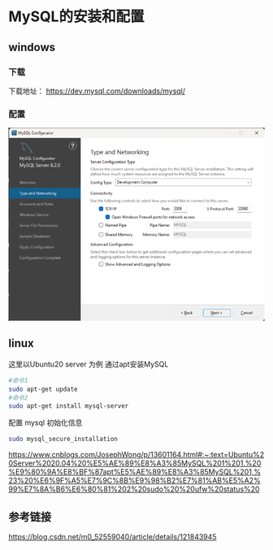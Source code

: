 # MySQL的安装和配置

## windows

### 下载

下载地址：
https://dev.mysql.com/downloads/mysql/

### 配置

![Alt text](MySQL的安装和配置.asset/configure-01.png)

## linux

这里以Ubuntu20 server 为例 通过apt安装MySQL

```bash
#命令1
sudo apt-get update
#命令2
sudo apt-get install mysql-server
```

配置 mysql 初始化信息

```bash
sudo mysql_secure_installation
```

https://www.cnblogs.com/JosephWong/p/13601164.html#:~:text=Ubuntu%20Server%2020.04%20%E5%AE%89%E8%A3%85MySQL%201%201.%20%E9%80%9A%E8%BF%87apt%E5%AE%89%E8%A3%85MySQL%201,%23%20%E6%9F%A5%E7%9C%8B%E9%98%B2%E7%81%AB%E5%A2%99%E7%8A%B6%E6%80%81%202%20sudo%20%20ufw%20status%20

## 参考链接

https://blog.csdn.net/m0_52559040/article/details/121843945
